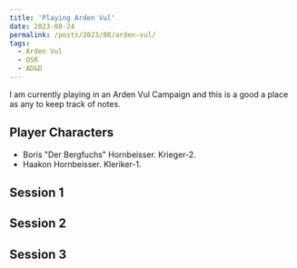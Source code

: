```yaml
---
title: 'Playing Arden Vul'
date: 2023-08-24
permalink: /posts/2023/08/arden-vul/
tags:
  - Arden Vul
  - OSR
  - AD&D
---
```



I am currently playing in an Arden Vul Campaign and this is a good a place as any to keep track of notes.


## Player Characters

- Boris "Der Bergfuchs" Hornbeisser. Krieger-2.
- Haakon Hornbeisser. Kleriker-1.

## Session 1

## Session 2

## Session 3

